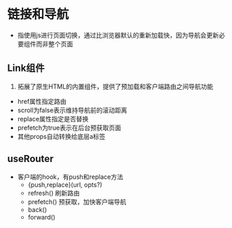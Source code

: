# 链接和导航
- 指使用js进行页面切换，通过比浏览器默认的重新加载快，因为导航会更新必要组件而非整个页面

## Link组件
1. 拓展了原生HTML<a>的内置组件，提供了预加载和客户端路由之间导航功能
  - href属性指定路由
  - scroll为false表示维持导航前的滚动距离
  - replace属性指定是否替换
  - prefetch为true表示在后台预获取页面
  - 其他props自动转换给底层a标签

## useRouter
- 客户端的hook，有push和replace方法
  - {push,replace}(url, opts?)
  - refresh() 刷新路由
  - prefetch()  预获取，加快客户端导航
  - back()
  - forward()
